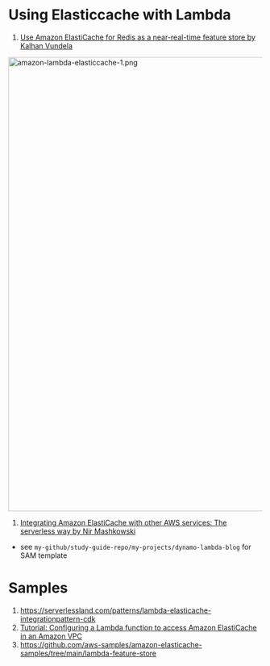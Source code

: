 <h1>Using Elasticcache with Lambda</h1>

1. [Use Amazon ElastiCache for Redis as a near-real-time feature store by Kalhan Vundela](https://aws.amazon.com/blogs/database/use-amazon-elasticache-for-redis-as-a-near-real-time-feature-store/)

<img src="./images/amazon-lambda-elasticcache-1.png" title="amazon-lambda-elasticcache-1.png" width="900"/>

1. [Integrating Amazon ElastiCache with other AWS services: The serverless way by Nir Mashkowski](https://aws.amazon.com/blogs/database/the-serverless-way-integrating-amazon-elasticache-with-other-aws-services/)
- see `my-github/study-guide-repo/my-projects/dynamo-lambda-blog` for SAM template

# Samples

1.  https://serverlessland.com/patterns/lambda-elasticache-integrationpattern-cdk
1.  [Tutorial: Configuring a Lambda function to access Amazon ElastiCache in an Amazon VPC](https://docs.aws.amazon.com/AmazonElastiCache/latest/red-ug/LambdaRedis.html)
1. https://github.com/aws-samples/amazon-elasticache-samples/tree/main/lambda-feature-store